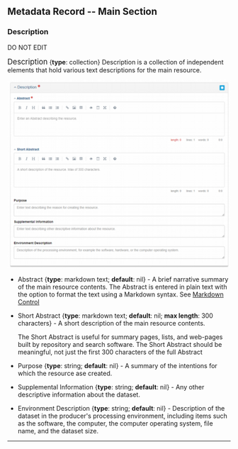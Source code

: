 ## Metadata Record -- Main Section
### Description
DO NOT EDIT

<span class="md-panel" style="font-size: larger">Description</span> <i class="fa fa-asterisk required" title="Required"> </i> {**type**: collection} <span class="md-panel">Description</span> is a collection of independent elements that hold various text descriptions for the main resource. 

![Description Panel](/assets/reference/edit-objects/description.png)

* <span class="md-element">Abstract</span> <i class="fa fa-asterisk required" title="Required"></i> {**type**: markdown text; **default**: nil} - A brief narrative summary of the main resource contents.  The <span class="md-element">Abstract</span> is entered in plain text with the option to format the text using a Markdown syntax.  See [Markdown Control](../../controls/markdown-control.md)

* <span class="md-element">Short Abstract</span> {**type**: markdown text; **default**: nil; **max length**: 300 characters} - A short description of the main resource contents. 
 
  The <span class="md-element">Short Abstract</span> is useful for summary pages, lists, and web-pages built by repository and search software.  The <span class="md-element">Short Abstract</span> should be meaningful, not just the first 300 characters of the full <span class="md-element">Abstract</span>

* <span class="md-element">Purpose</span> {**type**: string; **default**: nil} - A summary of the intentions for which the resource ase created.  

* <span class="md-element">Supplemental Information</span> {**type**: string; **default**: nil} - Any other descriptive information about the dataset.  

* <span class="md-element">Environment Description</span> {**type**: string; **default**: nil} - Description of the dataset in the producer's processing environment, including items such as the software, the computer, the computer operating system, file name, and the dataset size.  

---
